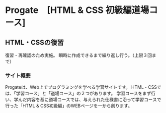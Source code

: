 # Progate　[HTML & CSS 初級編道場コース]

## HTML・CSSの復習
復習・再確認のため実施。
瞬時に作成できるまで繰り返し行う。（上限３回まで）

### サイト概要
Progateは、Web上でプログラミングを学べる学習サイトです。
HTML・CSSでは、「学習コース」と「道場コース」の２つがあります。
学習コースをまず行い、学んだ内容を基に道場コースでは、与えられた仕様書に沿って学習コースで行った「HTML & CSS初級編」のWEBページを一から創ります。